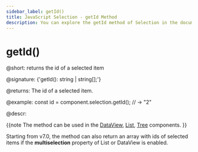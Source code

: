```yaml
---
sidebar_label: getId()
title: JavaScript Selection - getId Method 
description: You can explore the getId method of Selection in the documentation of the DHTMLX JavaScript UI library. Browse developer guides and API reference, try out code examples and live demos, and download a free 30-day evaluation version of DHTMLX Suite.
---
```


# getId()

@short: returns the id of a selected item

@signature: {'getId(): string | string[];'}

@returns:
The id of a selected item.

@example:
const id = component.selection.getId(); // -> "2"

@descr:

{{note The method can be used in the [DataView](dataview/usage_selection.md), [List](list/usage_selection.md), [Tree](tree/usage_selection.md) components. }}

Starting from v7.0, the method can also return an array with ids of selected items if the **multiselection** property of List or DataView is enabled.
